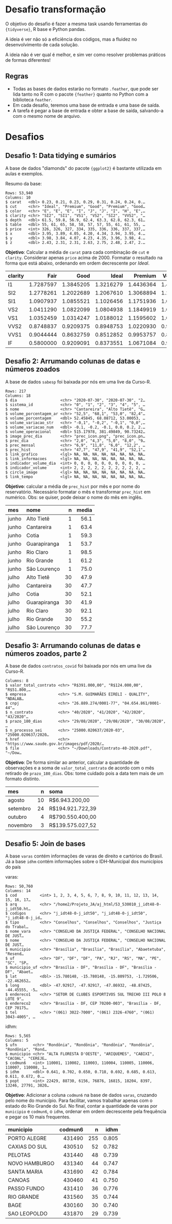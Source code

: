 # Desafio transformação

O objetivo do desafio é fazer a mesma task usando ferramentas do `{tidyverse}`, R base e Python pandas.

A ideia é ver não só a eficiência dos códigos, mas a fluidez no desenvolvimento de cada solução.

A ideia não é ver qual é melhor, e sim ver como resolver problemas práticos de formas diferentes!

## Regras

- Todas as bases de dados estarão no formato `.feather`, que pode ser lida tanto no R com o pacote `{feather}` quanto no Python com a biblioteca `feather`.
- Em cada desafio, teremos uma base de entrada e uma base de saída.
- A tarefa é pegar a base de entrada e obter a base de saída, salvando-a com o mesmo nome de arquivo.

# Desafios

## Desafio 1: Data tidying e sumários

A base de dados "diamonds" do pacote `{ggplot2}` é bastante utilizada em aulas e exemplos.

Resumo da base:

    Rows: 53,940
    Columns: 10
    $ carat   <dbl> 0.23, 0.21, 0.23, 0.29, 0.31, 0.24, 0.24, 0.…
    $ cut     <chr> "Ideal", "Premium", "Good", "Premium", "Good…
    $ color   <chr> "E", "E", "E", "I", "J", "J", "I", "H", "E",…
    $ clarity <chr> "SI2", "SI1", "VS1", "VS2", "SI2", "VVS2", "…
    $ depth   <dbl> 61.5, 59.8, 56.9, 62.4, 63.3, 62.8, 62.3, 61…
    $ table   <dbl> 55, 61, 65, 58, 58, 57, 57, 55, 61, 61, 55, …
    $ price   <int> 326, 326, 327, 334, 335, 336, 336, 337, 337,…
    $ x       <dbl> 3.95, 3.89, 4.05, 4.20, 4.34, 3.94, 3.95, 4.…
    $ y       <dbl> 3.98, 3.84, 4.07, 4.23, 4.35, 3.96, 3.98, 4.…
    $ z       <dbl> 2.43, 2.31, 2.31, 2.63, 2.75, 2.48, 2.47, 2.…

**Objetivo**: Calcular a média de `carat` para cada combinação de `cut` e `clarity`. Considerar apenas `price` acima de 2000. Formatar o resultado na forma que está abaixo, ordenando em ordem decrescente por *Ideal*.

|clarity |      Fair|      Good|     Ideal|   Premium| Very Good|
|:-------|---------:|---------:|---------:|---------:|---------:|
|I1      | 1.7287597| 1.3845205| 1.3216279| 1.4436364| 1.4061972|
|SI2     | 1.2778261| 1.2022689| 1.2067610| 1.3068894| 1.2153952|
|SI1     | 1.0907937| 1.0855521| 1.1026456| 1.1751936| 1.0880402|
|VS2     | 1.0411290| 1.0822099| 1.0804938| 1.1849919| 1.0928534|
|VS1     | 1.0352459| 1.0314247| 1.0188012| 1.1595602| 1.0355158|
|VVS2    | 0.8748837| 0.9209375| 0.8948753| 1.0220930| 0.9377189|
|VVS1    | 0.9044444| 0.8632759| 0.8512852| 0.9953757| 0.8817573|
|IF      | 0.5800000| 0.9209091| 0.8373551| 1.0671084| 0.9169231|


## Desafio 2: Arrumando colunas de datas e números zoados

A base de dados `sabesp` foi baixada por nós em uma live da Curso-R.


    Rows: 217
    Columns: 18
    $ dia                   <chr> "2020-07-30", "2020-07-30", "2…
    $ sistema_id            <chr> "0", "1", "2", "3", "4", "5", …
    $ nome                  <chr> "Cantareira", "Alto Tietê", "G…
    $ volume_porcentagem_ar <chr> "52,5", "68,1", "53,0", "82,4"…
    $ volume_porcentagem    <dbl> 52.45845, 68.08712, 53.00053, …
    $ volume_variacao_str   <chr> "-0,1", "-0,2", "-0,1", "0,0",…
    $ volume_variacao_num   <dbl> -0.1, -0.2, -0.1, 0.0, 0.2, 2.…
    $ volume_operacional    <dbl> 515.17978, 381.49849, 90.73242…
    $ image_prec_dia        <chr> "prec_icon.png", "prec_icon.pn…
    $ prec_dia              <chr> "2,0", "4,3", "5,0", "8,0", "9…
    $ prec_mensal           <chr> "6,9", "11,8", "6,0", "12,2", …
    $ prec_hist             <chr> "47,7", "47,9", "41,9", "52,1"…
    $ link_grafico          <lgl> NA, NA, NA, NA, NA, NA, NA, NA…
    $ link_informacoes      <lgl> NA, NA, NA, NA, NA, NA, NA, NA…
    $ indicador_volume_dia  <int> 0, 0, 0, 0, 0, 0, 0, 0, 0, 0, …
    $ indicador_volume      <int> 2, 2, 2, 2, 2, 2, 2, 2, 2, 2, …
    $ circle_image          <lgl> NA, NA, NA, NA, NA, NA, NA, NA…
    $ link_tempo            <lgl> NA, NA, NA, NA, NA, NA, NA, NA…

**Objetivo**: calcular a média de `prec_hist` por mês e por nome do reservatório. Necessário formatar o mês e transformar `prec_hist` em numérico. Obs: se quiser, pode deixar o nome do mês em inglês.

|mes   |nome         |  n| media|
|:-----|:------------|--:|-----:|
|junho |Alto Tietê   |  1|  56.1|
|junho |Cantareira   |  1|  63.4|
|junho |Cotia        |  1|  59.3|
|junho |Guarapiranga |  1|  53.7|
|junho |Rio Claro    |  1|  98.5|
|junho |Rio Grande   |  1|  61.2|
|junho |São Lourenço |  1|  75.0|
|julho |Alto Tietê   | 30|  47.9|
|julho |Cantareira   | 30|  47.7|
|julho |Cotia        | 30|  52.1|
|julho |Guarapiranga | 30|  41.9|
|julho |Rio Claro    | 30|  92.1|
|julho |Rio Grande   | 30|  55.2|
|julho |São Lourenço | 30|  77.7|

## Desafio 3: Arrumando colunas de datas e números zoados, parte 2

A base de dados `contratos_covid` foi baixada por nós em uma live da Curso-R.

    Columns: 8
    $ valor_total_contrato <chr> "R$391.000,00", "R$124.000,00", "R$51.800,…
    $ empresa              <chr> "S.M. GUIMARÃES EIRELI - QUALITY", "NDALAB…
    $ cnpj                 <chr> "26.889.274/0001-77", "04.654.861/0001-44"…
    $ n_contrato           <chr> "40/2020", "41/2020", "42/2020", "43/2020"…
    $ prazo_180_dias       <chr> "29/08/2020", "29/08/2020", "30/08/2020", …
    $ n_processo_sei       <chr> "25000.020637/2020-03", "25000.020637/2020…
    $ href                 <chr> "https://www.saude.gov.br/images/pdf/2020/…
    $ file                 <chr> "~/Downloads/Contrato-40-2020.pdf", "~/Dow…

**Objetivo**: De forma similar ao anterior, calcular a quantidade de observações e a soma de `valor_total_contrato` de acordo com o mês retirado de `prazo_180_dias`. Obs: tome cuidado pois a data tem mais de um formato distinto.


|mes      |  n|soma             |
|:--------|--:|:----------------|
|agosto   | 10|R$6.943.200,00   |
|setembro | 24|R$194.921.722,39 |
|outubro  |  4|R$790.550.400,00 |
|novembro |  3|R$139.575.027,52 |


## Desafio 5: Join de bases

A base `varas` contém informações de varas de direito e cartórios do Brasil. Já a base `idhm` contém informações sobre o IDH-Municipal dos municípios do país


varas:

    Rows: 50,760
    Columns: 14
    $ cod          <int> 1, 2, 3, 4, 5, 6, 7, 8, 9, 10, 11, 12, 13, 14, 15, 16, 17…
    $ arq          <chr> "/home2/Projeto_JA/aj_html/53_530010_j_idt48-0-j_idt50.ht…
    $ codigos      <chr> "j_idt48-0-j_idt50", "j_idt48-0-j_idt50", "j_idt48-0-j_id…
    $ tipo         <chr> "Conselhos", "Conselhos", "Conselhos", "Justiça do Trabal…
    $ nome_vara    <chr> "CONSELHO DA JUSTIÇA FEDERAL", "CONSELHO NACIONAL DE JUST…
    $ nome         <chr> "CONSELHO DA JUSTIÇA FEDERAL", "CONSELHO NACIONAL DE JUST…
    $ municipio    <chr> "Brasília", "Brasília", "Brasília", "Abaetetuba", "Resend…
    $ uf           <chr> "DF", "DF", "DF", "PA", "RJ", "RS", "MA", "PE", "SC", "SP…
    $ municipio_uf <chr> "Brasília - DF", "Brasília - DF", "Brasília - DF", "Abaet…
    $ lat          <dbl> -15.780148, -15.780148, -15.809753, -1.729506, -22.462652…
    $ long         <dbl> -47.92917, -47.92917, -47.86932, -48.87425, -44.45555, -5…
    $ endereco1    <chr> "SETOR DE CLUBES ESPORTIVOS SUL TRECHO III POLO 8 LOTE 9"…
    $ endereco2    <chr> "Brasília - DF, CEP 70200-003", "Brasília - DF, CEP 70175…
    $ tel          <chr> "(061) 3022-7000", "(061) 2326-4760", "(061) 3043-4005", …

idhm:

    Rows: 5,565
    Columns: 5
    $ ufn       <chr> "Rondônia", "Rondônia", "Rondônia", "Rondônia", "Rondônia", "Rond…
    $ municipio <chr> "ALTA FLORESTA D'OESTE", "ARIQUEMES", "CABIXI", "CACOAL", "CEREJE…
    $ codmun6   <int> 110001, 110002, 110003, 110004, 110005, 110006, 110007, 110008, 1…
    $ idhm      <dbl> 0.641, 0.702, 0.650, 0.718, 0.692, 0.685, 0.613, 0.611, 0.672, 0.…
    $ popt      <int> 22429, 88730, 6156, 76876, 16815, 18204, 8397, 13246, 27791, 3820…


**Objetivo**: Adicionar a coluna `codmun6` na base de dados `varas`, cruzando pelo nome do município. Para facilitar, vamos trabalhar apenas com o estado do Rio Grande do Sul. No final, contar a quantidade de varas por `municipio` e `codmun6`, o `idhm`, ordenar em ordem decrescente pela frequência e pegar os 10 mais frequentes.


|municipio     | codmun6|   n|  idhm|
|:-------------|-------:|---:|-----:|
|PORTO ALEGRE  |  431490| 255| 0.805|
|CAXIAS DO SUL |  430510|  52| 0.782|
|PELOTAS       |  431440|  48| 0.739|
|NOVO HAMBURGO |  431340|  44| 0.747|
|SANTA MARIA   |  431690|  42| 0.784|
|CANOAS        |  430460|  41| 0.750|
|PASSO FUNDO   |  431410|  36| 0.776|
|RIO GRANDE    |  431560|  35| 0.744|
|BAGE          |  430160|  30| 0.740|
|SAO LEOPOLDO  |  431870|  29| 0.739|
